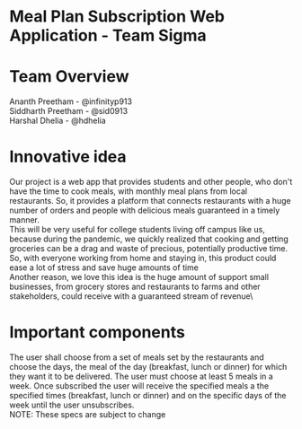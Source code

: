 # Meal Plan Subscription Web Application - Team Sigma 

# Team Overview
Ananth Preetham - @infinityp913\
Siddharth Preetham - @sid0913\
Harshal Dhelia - @hdhelia

# Innovative idea
Our project is a web app that provides students and other people, who don't have the time to cook meals, with monthly meal plans from local restaurants. So, it provides a platform that connects restaurants with a huge number of orders and people with delicious meals guaranteed in a timely manner.\
This will be very useful for college students living off campus like us, because during the pandemic, we quickly realized that cooking and getting groceries can be a drag and waste of precious, potentially productive time. So, with everyone working from home and staying in, this product could ease a lot of stress and save huge amounts of time\
Another reason, we love this idea is the huge amount of support small businesses, from grocery stores and restaurants to farms and other stakeholders, could receive with a guaranteed stream of revenue\

# Important components
The user shall choose from a set of meals set by the restaurants and choose the days, the meal of the day (breakfast, lunch or dinner) for which they want it to be delivered. The user must choose at least 5 meals in a week. Once subscribed the user will receive the specified meals a the specified times (breakfast, lunch or dinner) and on the specific days of the week until the user unsubscribes.\
NOTE: These specs are subject to change
